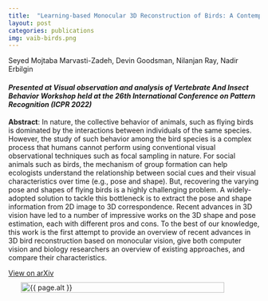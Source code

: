 ```yaml
---
title:  "Learning-based Monocular 3D Reconstruction of Birds: A Contemporary Survey"
layout: post
categories: publications
img: vaib-birds.png
---
```


Seyed Mojtaba Marvasti-Zadeh, Devin Goodsman, Nilanjan Ray, Nadir Erbilgin 

#### *Presented at Visual observation and analysis of Vertebrate And Insect Behavior Workshop held at the 26th International Conference on Pattern Recognition (ICPR 2022)*


**Abstract**: In nature, the collective behavior of animals, such as flying birds is dominated by the interactions between individuals of the same species. However, the study of such behavior among the bird species is a complex process that humans cannot perform using conventional visual observational techniques such as focal sampling in nature. For social animals such as birds, the mechanism of group formation can help ecologists understand the relationship between social cues and their visual characteristics over time (e.g., pose and shape). But, recovering the varying pose and shapes of flying birds is a highly challenging problem. A widely-adopted solution to tackle this bottleneck is to extract the pose and shape information from 2D image to 3D correspondence. Recent advances in 3D vision have led to a number of impressive works on the 3D shape and pose estimation, each with different pros and cons. To the best of our knowledge, this work is the first attempt to provide an overview of recent advances in 3D bird reconstruction based on monocular vision, give both computer vision and biology researchers an overview of existing approaches, and compare their characteristics.


<div class="button-container" style="margin-bottom:10px">
  <div class="more"><a href="https://arxiv.org/abs/2207.04512">View on arXiv</a></div>
</div>


<div style="display:flex;justify-content:center;align-items:center">
  <img src="{{ site.baseurl }}/resources/projects/{{ page.img }}" alt="{{ page.alt }}" style="width:90%;height:auto;justify-content:center">
</div>



